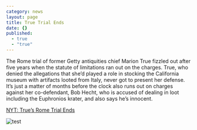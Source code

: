 ```yaml
---
category: news
layout: page
title: True Trial Ends
date: {}
published: 
  - true
  - "true"
---
```


The Rome trial of former Getty antiquities chief Marion True fizzled out after five years when the statute of limitations ran out on the charges. True, who denied the allegations that she’d played a role in stocking the California museum with artifacts looted from Italy, never got to present her defense. It’s just a matter of months before the clock also runs out on charges against her co-defendant, Bob Hecht, who is accused of dealing in loot including the Euphronios krater, and also says he’s innocent.

[NYT: True’s Rome Trial Ends](http://www.nytimes.com/2010/10/14/arts/design/14true.html?ref=marion_true)

![test](/assets/img/Website550px.jpg)